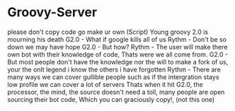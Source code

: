 # Groovy-Server
please don't copy code go make ur own
(Script)
Young groovy 2.0 is mourning his death
G2.0 - What if google kills all of us
Rythm - Don't be so down we may have hope
G2.0 - But how?
Rythm - The user will make there own bot with their knowledge of code, Thats were we all come from.
G2.0 - But most people don't have the knowledge nor the will to make a fork of us, your the onlt legend i know the others i have forgotten
Rythm - There are many ways we can cover gullible people such as if the intergration stays low profile we can cover a lot of servers 
Thats when it hit G2.0, the processor, the mind, the source doesn't need a toll, many people are open sourcing their bot code, Which you can graciously copy!, (not this one)
